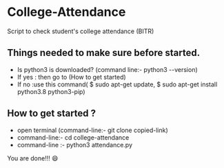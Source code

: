 # College-Attendance
Script to check student's college attendance (BITR)

## Things needed to make sure before started.
* Is python3 is downloaded? (command line:- python3 --version)
* If yes : then go to (How to get started)
* If no :use this command(
$ sudo apt-get update,
$ sudo apt-get install python3.8 python3-pip)

## How to get started ?
* open terminal (command-line:- git clone copied-link)
* command-line:- cd college-attendance
* command-line :- python3 attendance.py

You are done!!! :smile:
